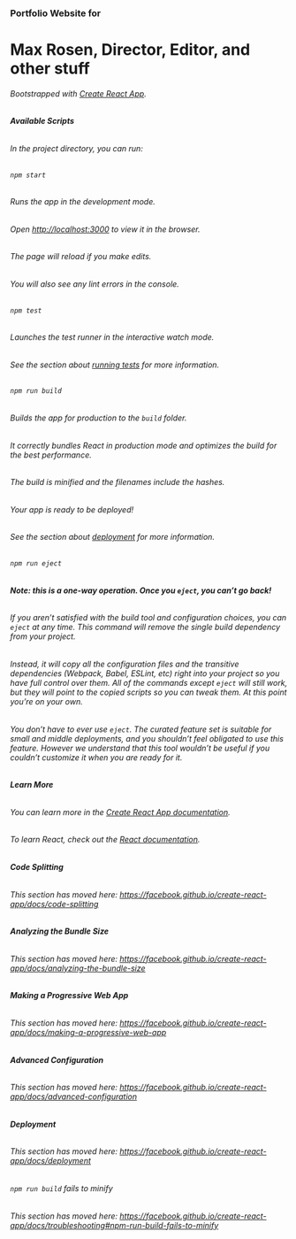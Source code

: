### Portfolio Website for

# Max Rosen, Director, Editor, and other stuff

###### Bootstrapped with [Create React App](https://github.com/facebook/create-react-app).

###### **Available Scripts**

###### In the project directory, you can run:

###### `npm start`

###### Runs the app in the development mode.<br>

###### Open [http://localhost:3000](http://localhost:3000) to view it in the browser.

###### The page will reload if you make edits.<br>

###### You will also see any lint errors in the console.

###### `npm test`

###### Launches the test runner in the interactive watch mode.<br>

###### See the section about [running tests](https://facebook.github.io/create-react-app/docs/running-tests) for more information.

###### `npm run build`

###### Builds the app for production to the `build` folder.<br>

###### It correctly bundles React in production mode and optimizes the build for the best performance.

###### The build is minified and the filenames include the hashes.<br>

###### Your app is ready to be deployed!

###### See the section about [deployment](https://facebook.github.io/create-react-app/docs/deployment) for more information.

###### `npm run eject`

###### **Note: this is a one-way operation. Once you `eject`, you can’t go back!**

###### If you aren’t satisfied with the build tool and configuration choices, you can `eject` at any time. This command will remove the single build dependency from your project.

###### Instead, it will copy all the configuration files and the transitive dependencies (Webpack, Babel, ESLint, etc) right into your project so you have full control over them. All of the commands except `eject` will still work, but they will point to the copied scripts so you can tweak them. At this point you’re on your own.

###### You don’t have to ever use `eject`. The curated feature set is suitable for small and middle deployments, and you shouldn’t feel obligated to use this feature. However we understand that this tool wouldn’t be useful if you couldn’t customize it when you are ready for it.

###### **Learn More**

###### You can learn more in the [Create React App documentation](https://facebook.github.io/create-react-app/docs/getting-started).

###### To learn React, check out the [React documentation](https://reactjs.org/).

###### **Code Splitting**

###### This section has moved here: https://facebook.github.io/create-react-app/docs/code-splitting

###### **Analyzing the Bundle Size**

###### This section has moved here: https://facebook.github.io/create-react-app/docs/analyzing-the-bundle-size

###### **Making a Progressive Web App**

###### This section has moved here: https://facebook.github.io/create-react-app/docs/making-a-progressive-web-app

###### **Advanced Configuration**

###### This section has moved here: https://facebook.github.io/create-react-app/docs/advanced-configuration

###### **Deployment**

###### This section has moved here: https://facebook.github.io/create-react-app/docs/deployment

###### `npm run build` fails to minify

###### This section has moved here: https://facebook.github.io/create-react-app/docs/troubleshooting#npm-run-build-fails-to-minify
